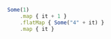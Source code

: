 






```typescript
Some(1)
    .map { it + 1 }
    .flatMap { Some("4" + it) }
    .map { it }
```
